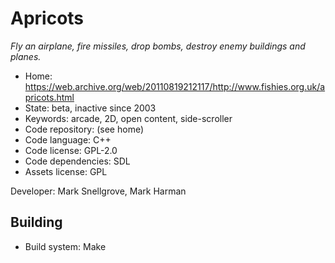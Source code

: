 # Apricots

_Fly an airplane, fire missiles, drop bombs, destroy enemy buildings and planes._

- Home: https://web.archive.org/web/20110819212117/http://www.fishies.org.uk/apricots.html
- State: beta, inactive since 2003
- Keywords: arcade, 2D, open content, side-scroller
- Code repository: (see home)
- Code language: C++
- Code license: GPL-2.0
- Code dependencies: SDL
- Assets license: GPL

Developer: Mark Snellgrove, Mark Harman

## Building

- Build system: Make